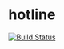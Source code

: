 hotline
=======
[![Build Status](https://snap-ci.com/one-plus-one/hotline/branch/master/build_image)](https://snap-ci.com/one-plus-one/hotline/branch/master)
